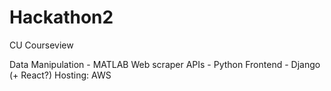 # Hackathon2
CU Courseview


Data Manipulation - MATLAB
Web scraper APIs - Python
Frontend - Django (+ React?)
Hosting: AWS
